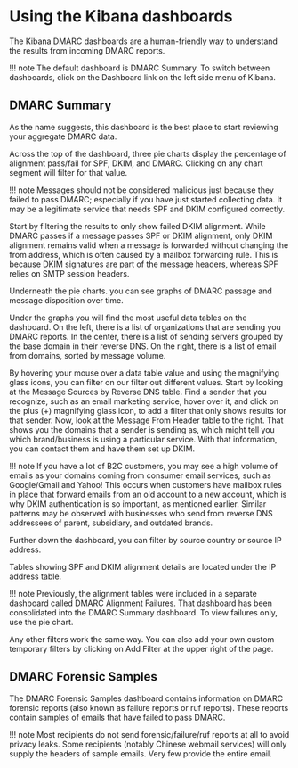 
# Using the Kibana dashboards

The Kibana DMARC dashboards are a human-friendly way to understand the
results from incoming DMARC reports.

!!! note
    The default dashboard is DMARC Summary. To switch between dashboards,
    click on the Dashboard link on the left side menu of Kibana.

## DMARC Summary

As the name suggests, this dashboard is the best place to start
reviewing your aggregate DMARC data.

Across the top of the dashboard, three pie charts display the percentage of
alignment pass/fail for SPF, DKIM, and DMARC. Clicking on any chart segment
will filter for that value.

!!! note
    Messages should not be considered malicious just because they failed to pass
    DMARC; especially if you have just started collecting data. It may be a
    legitimate service that needs SPF and DKIM configured correctly.

Start by filtering the results to only show failed DKIM alignment. While DMARC
passes if a message passes SPF or DKIM alignment, only DKIM alignment remains
valid when a message is forwarded without changing the from address, which is
often caused by a mailbox forwarding rule. This is because DKIM signatures are
part of the message headers, whereas SPF relies on SMTP session headers.

Underneath the pie charts. you can see graphs of DMARC passage and message
disposition over time.

Under the graphs you will find the most useful data tables on the dashboard. On
the left, there is a list of organizations that are sending you DMARC reports.
In the center, there is a list of sending servers grouped by the base domain
in their reverse DNS. On the right, there is a list of email from domains,
sorted by message volume.

By hovering your mouse over a data table value and using the magnifying glass
icons, you can filter on our filter out different values. Start by looking at
the Message Sources by Reverse DNS table. Find a sender that you recognize,
such as an email marketing service, hover over it, and click on the plus (+)
magnifying glass icon, to add a filter that only shows results for that sender.
Now, look at the Message From Header table to the right. That shows you the
domains that a sender is sending as, which might tell you which brand/business
is using a particular service. With that information, you can contact them and
have them set up DKIM.

!!! note
    If you have a lot of B2C customers, you may see a high volume of emails as
    your domains coming from consumer email services, such as Google/Gmail and
    Yahoo! This occurs when customers have mailbox rules in place that forward
    emails from an old account to a new account, which is why DKIM
    authentication is so important, as mentioned earlier. Similar patterns may
    be observed with businesses who send from reverse DNS addressees of
    parent, subsidiary, and outdated brands.

Further down the dashboard, you can filter by source country or source IP
address.

Tables showing SPF and DKIM alignment details are located under the IP address
table.

!!! note
    Previously, the alignment tables were included in a separate dashboard
    called DMARC Alignment Failures. That dashboard has been consolidated into
    the DMARC Summary dashboard. To view failures only, use the pie chart.

Any other filters work the same way. You can also add your own custom temporary
filters by clicking on Add Filter at the upper right of the page.

## DMARC Forensic Samples

The DMARC Forensic Samples dashboard contains information on DMARC forensic
reports (also known as failure reports or ruf reports). These reports contain
samples of emails that have failed to pass DMARC.

!!! note
    Most recipients do not send forensic/failure/ruf reports at all to avoid
    privacy leaks. Some recipients (notably Chinese webmail services) will only
    supply the headers of sample emails. Very few provide the entire email.

